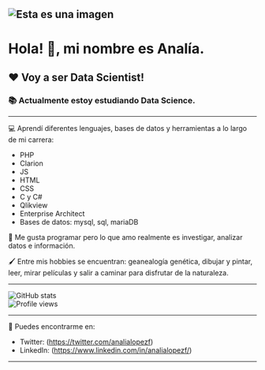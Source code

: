 ![Esta es una imagen](https://github.com/analialopezf/analialopezf/blob/main/datascience-640.jpg)
---
# Hola! 👋, mi nombre es Analía.

## ❤️ Voy a ser Data Scientist!

### 📚 Actualmente estoy estudiando Data Science.
---
💻 Aprendí diferentes lenguajes, bases de datos y herramientas a lo largo de mi carrera:
- PHP
- Clarion
- JS
- HTML
- CSS
- C y C#
- Qlikview
- Enterprise Architect
- Bases de datos: mysql, sql, mariaDB

💞 Me gusta programar pero lo que amo realmente es investigar, analizar datos e información.

🖌️ Entre mis hobbies se encuentran: geanealogía genética, dibujar y pintar, leer, mirar películas y salir a caminar para disfrutar de la naturaleza.

---

![GitHub stats](https://github-readme-stats.vercel.app/api?username=analialopezf&show_icons=true)  
![Profile views](https://gpvc.arturio.dev/analialopezf)  

---
📩 Puedes encontrarme en:
- Twitter: (https://twitter.com/analialopezf) 
- LinkedIn: (https://www.linkedin.com/in/analialopezf/)

---
